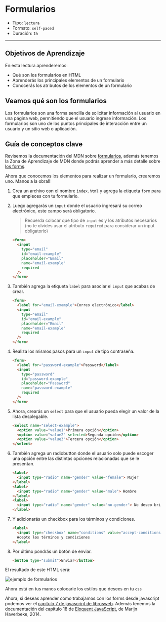 # Formularios

- Tipo: `lectura`
- Formato: `self-paced`
- Duración: `1h`

***

## Objetivos de Aprendizaje

En esta lectura aprenderemos:

- Qué son los formularios en HTML
- Aprenderás los principales elementos de un formulario
- Conocerás los atributos de los elementos de un formulario

## Veamos qué son los formularios

Los formularios son una forma sencilla de solicitar información al usuario en
una página web, permitiendo que el usuario ingrese información. Los formularios
son uno de los puntos principales de interacción entre un usuario y un sitio web
o aplicación.

## Guía de conceptos clave

Revisemos la documentación del MDN sobre
[formularios](https://developer.mozilla.org/es/docs/Web/HTML/Elemento/form),
además tenemos la Zona de Aprendizaje de MDN donde podrás aprender a más
detalle sobre [los forms](https://developer.mozilla.org/es/docs/Learn/HTML/Forms).

Ahora que conocemos los elementos para realizar un formulario, crearemos uno.
Manos a la obra!!

1. Crea un archivo con el nombre `index.html` y agrega la etiqueta `form` para
   que empieces con tu formulario.

2. Luego agregarás un `input` donde el usuario ingresará su correo electrónico,
   este campo será obligatorio.
   > Recuerda colocar que tipo de `input` es y los atributos necesarios (no te
   > olvides usar el atributo `required` para considerar un input obligatorio)

   ```html
   <form>
     <input
       type="email"
       id="email-example"
       placeholder="Email"
       name="email-example"
       required
     />
   </form>
   ```

3. También agrega la etiqueta `label` para asociar el `input` que acabas de
   crear.

   ```html
   <form>
     <label for="email-example">Correo electrónico</label>
     <input
       type="email"
       id="email-example"
       placeholder="Email"
       name="email-example"
       required
     />
   </form>
   ```

4. Realiza los mismos pasos para un `input` de tipo contraseña.

   ```html
   <form>
     <label for="password-example">Password</label>
     <input
       type="password"
       id="password-example"
       placeholder="Password"
       name="password-example"
       required
     />
   </form>
   ```

5. Ahora, crearás un `select` para que el usuario pueda elegir un valor de la
   lista desplegable.

   ```html
   <select name="select-example">
     <option value="value1">Primera opción</option>
     <option value="value2" selected>Segunda opción</option>
     <option value="value3">Tercera opción</option>
   </select>
   ```

6. También agrega un radiobutton donde el usuario solo puede escoger una
   opción entre las distintas opciones relacionadas que se le presentan.

   ```html
   <label>
     <input type="radio" name="gender" value="female"> Mujer
   </label>
   <label>
     <input type="radio" name="gender" value="male"> Hombre
   </label>
   <label>
     <input type="radio" name="gender" value="no-gender"> No deseo brindar información
   </label>
   ```

7. Y adicionarás un checkbox para los términos y condiciones.

   ```html
   <label>
     <input type="checkbox" name="conditions" value="accept-conditions" checked />
     Acepto los términos y condiciones
   </label>
   ```

8. Por último pondrás un botón de enviar.

   ```html
   <button type="submit">Enviar</button>
   ```

El resultado de este HTML será:

![ejemplo de formularios](https://user-images.githubusercontent.com/25906896/39826718-2daeff3e-537b-11e8-8d60-bba02479bf16.png)

Ahora está en tus manos colocarle los estilos que desees en tu `css`

Ahora, si deseas aprender como trabajamos con los forms desde javascript podemos
ver el [capítulo 7 de javascript de librosweb](http://librosweb.es/libro/javascript/capitulo_7.html).
Además tenemos la documentación del capítulo 18 de [Eloquent JavaScript](https://eloquentjavascript.net/18_http.html),
de Marijn Haverbeke, 2014.
